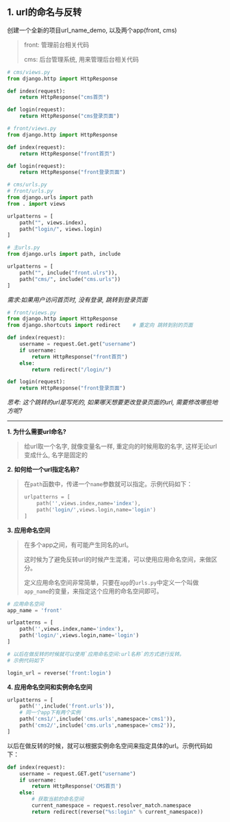 ## 1. url的命名与反转

创建一个全新的项目url_name_demo, 以及两个app(front, cms)

> front: 管理前台相关代码
>
> cms: 后台管理系统, 用来管理后台相关代码

```python
# cms/views.py
from django.http import HttpResponse

def index(request):
    return HttpResponse("cms首页")

def login(request):
    return HttpResponse("cms登录页面")
```

```python
# front/views.py
from django.http import HttpResponse

def index(request):
    return HttpResponse("front首页")

def login(request):
    return HttpResponse("front登录页面")
```

```python
# cms/urls.py
# front/urls.py
from django.urls import path
from . import views

urlpatterns = [
    path("", views.index),
    path("login/", views.login)
]
```

```python
# 主urls.py
from django.urls import path, include

urlpatterns = [
    path("", include("front.ulrs")),
    path("cms/", include("cms.urls"))
]
```

*需求:如果用户访问首页时, 没有登录, 跳转到登录页面*

```python
# front/views.py
from django.http import HttpResponse
from django.shortcuts import redirect    # 重定向 跳转到别的页面

def index(request):
    username = request.Get.get("username")
    if username:
    	return HttpResponse("front首页")
    else:
        return redirect("/login/")

def login(request):
    return HttpResponse("front登录页面")
```

*思考: 这个跳转的url是写死的, 如果哪天想要更改登录页面的url, 需要修改哪些地方呢?*

------

**1. 为什么需要url命名?**

> 给url取一个名字, 就像变量名一样, 重定向的时候用取的名字, 这样无论url变成什么, 名字是固定的

**2. 如何给一个url指定名称?**

> 在`path`函数中，传递一个`name`参数就可以指定。示例代码如下：
>
> ```python
> urlpatterns = [
>     path('',views.index,name='index'),
>     path('login/',views.login,name='login')
> ]
> ```

**3. 应用命名空间**

> 在多个app之间，有可能产生同名的url。
>
> 这时候为了避免反转url的时候产生混淆，可以使用应用命名空间，来做区分。
>
> 定义应用命名空间非常简单，只要在`app`的`urls.py`中定义一个叫做`app_name`的变量，来指定这个应用的命名空间即可。

```python
# 应用命名空间
app_name = 'front'

urlpatterns = [
    path('',views.index,name='index'),
    path('login/',views.login,name='login')
]
```

```python
# 以后在做反转的时候就可以使用`应用命名空间:url名称`的方式进行反转。
# 示例代码如下

login_url = reverse('front:login')
```

**4. 应用命名空间和实例命名空间**

```python
urlpatterns = [
    path('',include('front.urls')),
    # 同一个app下有两个实例
    path('cms1/',include('cms.urls',namespace='cms1')),
    path('cms2/',include('cms.urls',namespace='cms2')),
]
```

以后在做反转的时候，就可以根据实例命名空间来指定具体的url。示例代码如下：

```python
def index(request):
    username = request.GET.get("username")
    if username:
        return HttpResponse('CMS首页')
    else:
        # 获取当前的命名空间
        current_namespace = request.resolver_match.namespace
        return redirect(reverse("%s:login" % current_namespace))
```

